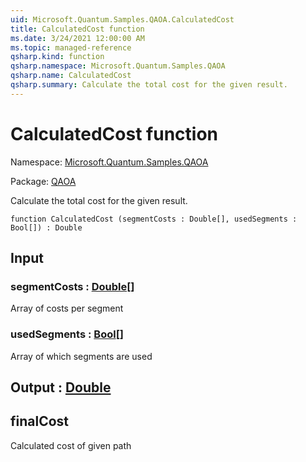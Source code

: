 ```yaml
---
uid: Microsoft.Quantum.Samples.QAOA.CalculatedCost
title: CalculatedCost function
ms.date: 3/24/2021 12:00:00 AM
ms.topic: managed-reference
qsharp.kind: function
qsharp.namespace: Microsoft.Quantum.Samples.QAOA
qsharp.name: CalculatedCost
qsharp.summary: Calculate the total cost for the given result.
---
```


# CalculatedCost function

Namespace: [Microsoft.Quantum.Samples.QAOA](xref:Microsoft.Quantum.Samples.QAOA)

Package: [QAOA](https://nuget.org/packages/QAOA)


Calculate the total cost for the given result.

```qsharp
function CalculatedCost (segmentCosts : Double[], usedSegments : Bool[]) : Double
```


## Input

### segmentCosts : [Double](xref:microsoft.quantum.lang-ref.double)[]

Array of costs per segment


### usedSegments : [Bool](xref:microsoft.quantum.lang-ref.bool)[]

Array of which segments are used



## Output : [Double](xref:microsoft.quantum.lang-ref.double)

## finalCostCalculated cost of given path